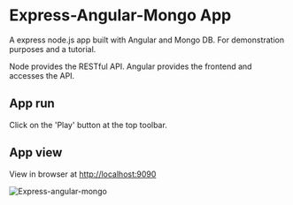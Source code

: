# Express-Angular-Mongo App

A express node.js app built with Angular and Mongo DB. For demonstration purposes and a tutorial.

Node provides the RESTful API. Angular provides the frontend and accesses the API.

## App run

Click on the 'Play' button at the top toolbar.

## App view

View in browser at [http://localhost:9090](http://localhost:9090)


![Express-angular-mongo](http://i.imgur.com/BjXZgWs.png)
